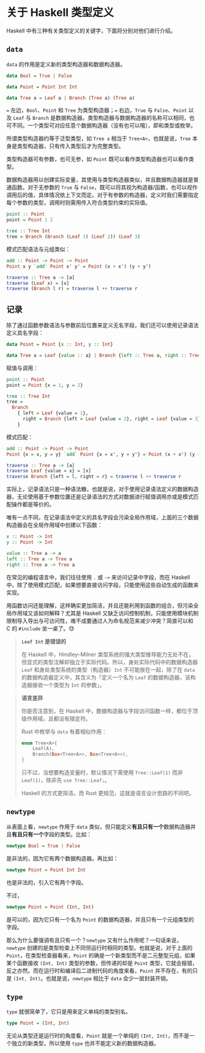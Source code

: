 # 关于 Haskell 类型定义

Haskell 中有三种有关类型定义的关键字，下面将分别对他们进行介绍。

<!--more-->

## `data`

`data` 的作用是定义新的类型构造器和数据构造器。

```haskell
data Bool = True | False

data Point = Point Int Int

data Tree a = Leaf a | Branch (Tree a) (Tree a)
```

`=` 左边，`Bool`、`Point` 和 `Tree` 为类型构造器；`=` 右边，`True` 与 `False`、`Point` 以及 `Leaf` 与 `Branch` 是数据构造器。类型构造器与数据构造器的名称可以相同，也可不同。一个类型可对应任意个数据构造器（没有也可以哦），即和类型或枚举。

所谓类型构造器约等于泛型类型，如 `Tree a` 相当于 `Tree<A>`，也就是说，`Tree` 本身是类型构造器，只有传入类型后才为完整类型。

类型构造器可有参数，也可无参，如 `Point` 既可以看作类型构造器也可以看作类型。

数据构造器用以创建实际变量，其使用与类型构造器类似，并且数据构造器就是普通函数。对于无参数的 `True` 与 `False`，既可以将其视为构造器/函数，也可以视作调用后的值，具体情况依上下文而定。对于有参数的构造器，定义时我们需要指定每个参数的类型，调用时则需用传入符合类型约束的实际值。

```haskell
point :: Point
point = Point 1 2

tree :: Tree Int
tree = Branch (Branch (Leaf 1) (Leaf 2)) (Leaf 3)
```

模式匹配语法与元组类似：

```haskell
add :: Point -> Point -> Point
Point x y `add` Point x' y' = Point (x + x') (y + y')

traverse :: Tree a -> [a]
traverse (Leaf x) = [x]
traverse (Branch l r) = traverse l ++ traverse r
```

## 记录

除了通过函数参数语法与参数前后位置来定义无名字段，我们还可以使用记录语法定义具名字段：

```haskell
data Point = Point {x :: Int, y :: Int}

data Tree a = Leaf {value :: a} | Branch {left :: Tree a, right :: Tree a}
```

赋值与调用：

```haskell
point :: Point
point = Point {x = 1, y = 2}

tree :: Tree Int
tree =
  Branch
    { left = Leaf {value = 1},
      right = Branch {left = Leaf {value = 2}, right = Leaf {value = 3}}
    }
```

模式匹配：

```haskell
add :: Point -> Point -> Point
Point {x = x, y = y} `add` Point {x = x', y = y'} = Point (x + x') (y + y')

traverse :: Tree a -> [a]
traverse Leaf {value = x} = [x]
traverse Branch {left = l, right = r} = traverse l ++ traverse r
```

实际上，记录语法只是一种语法糖，也就是说，对于使用记录语法定义的数据构造器，无论使用基于参数位置还是记录语法的方式对数据进行赋值调用亦或是模式匹配操作都是等价的。

唯有一点不同，在记录语法中定义的具名字段会污染全局作用域，上面的三个数据构造器会在全局作用域中创建以下函数：

```haskell
x :: Point -> Int
y :: Point -> Int

value :: Tree a -> a
left :: Tree a -> Tree a
right :: Tree a -> Tree a
```

在常见的编程语言中，我们往往使用 `.` 或 `->` 来访问记录中字段，而在 Haskell 中，除了使用模式匹配，如果想要直接访问字段，只能使用这些自动生成的函数来实现。

用函数访问还能理解，这样确实更加简洁，并且还能利用到函数的组合，但污染全局作用域又该如何解释？尤其是 Haskell 又缺乏访问控制机制，只能使用模块机制限制导入导出与可访问性，难不成要通过人为命名规范来减少冲突？简直可以和 C 的 `#include` 坐一桌了。😓

> **`Leaf Int` 是错误的**
>
> 在 Haskell 中，Hindley–Milner 类型系统的强大类型推导能力无处不在，但显式的类型注解却独立于实际代码。所以，身处实际代码中的数据构造器 `Leaf` 和身处类型系统的类型（构造器）`Int` 不可能放在一起，除了在 `data` 的数据构造器定义中，其含义为「定义一个名为 `Leaf` 的数据构造器，该构造器接收一个类型为 `Int` 的参数」。

> **语言差异**
>
> 你是否注意到，在 Haskell 中，数据构造器与字段访问函数一样，都位于顶级作用域，且都没有限定符。
>
> Rust 中枚举与 `data` 有着相似作用：
>
> ```rust
> enum Tree<A>{
>     Leaf(A),
>     Branch(Box<Tree<A>>, Box<Tree<A>>),
> }
> ```
>
> 只不过，当想要构造变量时，默认情况下需使用 `Tree::Leaf(1)` 而非 `Leaf(1)`，除非先 `use Tree::Leaf;`。
>
> Haskell 的方式更简洁，而 Rust 更规范，这就是语言设计思路的不同吧。

## `newtype`

从表面上看，`newtype` 作用于 `data` 类似，但只能定义**有且只有一个**数据构造器并且**有且只有一个**字段的类型。比如：

```haskell
newtype Bool = True | False
```

是非法的，因为它有两个数据构造器。再比如：

```haskell
newtype Point = Point Int Int
```

也是非法的，引入它有两个字段。

不过，

```haskell
newtype Point = Point (Int, Int)
```

是可以的，因为它只有一个名为 `Point` 的数据构造器，并且只有一个元组类型的字段。

那么为什么要强调有且只有一个？`newtype` 又有什么作用呢？一句话来说，`newtype` 创建的是类型检查上不同但运行时相同的类型。也就是说，对于上面的 `Point`，在类型检查器看来，`Point` 的确是一个新类型而不是二元整型元组，如果某个函数接收 `(Int, Int)` 类型的参数，但传递的却是 `Point` 类型，它就会报错，反之亦然。而在运行时和编译后二进制代码的角度来看，`Point` 并不存在，有的只是 `(Int, Int)`。也就是说，`newtype` 相比于 `data` 会少一层封装开销。

## `type`

`type` 就很简单了，它只是用来定义单纯的类型别名。

```haskell
type Point = (Int, Int)
```

无论从类型还是运行时的角度看，`Point` 就是一个单纯的 `(Int, Int)`，而不是一个独立的新类型，所以使用 `type` 也并不能定义新的数据构造器。
